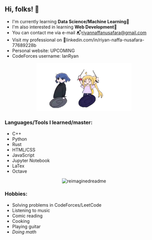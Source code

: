 ## Hi, folks! 👋
- I'm currently learning **Data Science/Machine Learning**🌱  
- I'm also interested in learning **Web Development**📝 
- You can contact me via e-mail 📬riyannaffanusafara@gmail.com
- Visit my professional on 💼linkedin.com/in/riyan-naffa-nusafara-77689228b
- Personal website: UPCOMING
- CodeForces username: IanRyan

<div id="nijika-gif" align="center">
  <img src="https://github.com/RiyanNaffa/RiyanNaffa/blob/main/bocchi-the-rock-ijichi-nijika.gif" alt="Nijika vs. Ryo" width="300"\>
</div>

### Languages/Tools I learned/master:  
- C++  
- Python  
- Rust  
- HTML/CSS  
- JavaScript  
- Jupyter Notebook  
- LaTex  
- Octave

<div id="user-stats" align="center">
  <img src="https://myreadme.vercel.app/api/embed/RiyanNaffa?panels=userstatistics,toprepositories,toplanguages,commitgraph" alt="reimaginedreadme" />
</div>

### Hobbies:  
- Solving problems in CodeForces/LeetCode  
- Listening to music  
- Comic reading  
- Cooking  
- Playing guitar  
- _Doing math_

<!--
**RiyanNaffa/RiyanNaffa** is a ✨ _special_ ✨ repository because its `README.md` (this file) appears on your GitHub profile.

Here are some ideas to get you started:

- 🔭 I’m currently working on ...
- 🌱 I’m currently learning ...
- 👯 I’m looking to collaborate on ...
- 🤔 I’m looking for help with ...
- 💬 Ask me about ...
- 📫 How to reach me: ...
- 😄 Pronouns: ...
- ⚡ Fun fact: ...
-->
